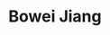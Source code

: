 ---
# Display name
title: Bowei Jiang

home_page: 

# Is this the primary user of the site?
superuser: false

highlight_name: false
---